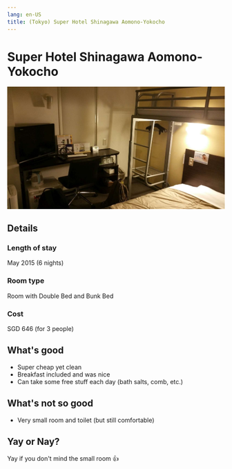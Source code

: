 ```yaml
---
lang: en-US
title: (Tokyo) Super Hotel Shinagawa Aomono-Yokocho
---
```


# Super Hotel Shinagawa Aomono-Yokocho

![img](/super.jpg)

## Details
### Length of stay 
May 2015 (6 nights)

### Room type 
Room with Double Bed and Bunk Bed

### Cost 
SGD 646 (for 3 people)

## What's good
- Super cheap yet clean
- Breakfast included and was nice
- Can take some free stuff each day (bath salts, comb, etc.)

## What's not so good
- Very small room and toilet (but still comfortable)

## Yay or Nay?
Yay if you don't mind the small room :+1: